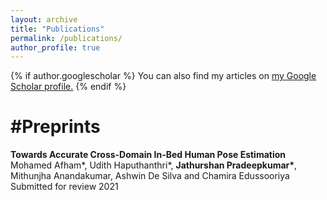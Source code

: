 ```yaml
---
layout: archive
title: "Publications"
permalink: /publications/
author_profile: true
---
```


{% if author.googlescholar %}
  You can also find my articles on <u><a href="{{author.googlescholar}}">my Google Scholar profile</a>.</u>
{% endif %}


#Preprints
=========

<b> Towards Accurate Cross-Domain In-Bed Human Pose Estimation </b> <br/>
Mohamed Afham\*, Udith Haputhanthri\*, <b>Jathurshan Pradeepkumar\*</b>, Mithunjha Anandakumar, Ashwin De Silva and Chamira Edussooriya<br/>
Submitted for review 2021<br/>


